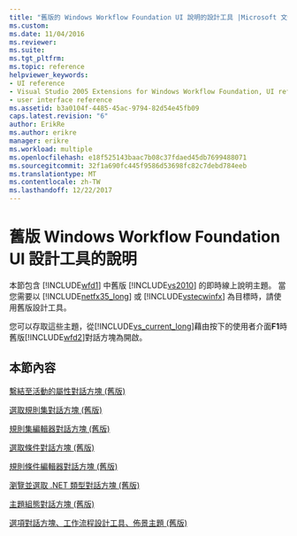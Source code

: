 ```yaml
---
title: "舊版的 Windows Workflow Foundation UI 說明的設計工具 |Microsoft 文件"
ms.custom: 
ms.date: 11/04/2016
ms.reviewer: 
ms.suite: 
ms.tgt_pltfrm: 
ms.topic: reference
helpviewer_keywords:
- UI reference
- Visual Studio 2005 Extensions for Windows Workflow Foundation, UI reference
- user interface reference
ms.assetid: b3a0104f-4485-45ac-9794-82d54e45fb09
caps.latest.revision: "6"
author: ErikRe
ms.author: erikre
manager: erikre
ms.workload: multiple
ms.openlocfilehash: e18f525143baac7b08c37fdaed45db7699488071
ms.sourcegitcommit: 32f1a690fc445f9586d53698fc82c7debd784eeb
ms.translationtype: MT
ms.contentlocale: zh-TW
ms.lasthandoff: 12/22/2017
---
```

# <a name="legacy-designer-for-windows-workflow-foundation-ui-help"></a>舊版 Windows Workflow Foundation UI 設計工具的說明
本節包含 [!INCLUDE[wfd1](../workflow-designer/includes/wfd1_md.md)] 中舊版 [!INCLUDE[vs2010](../misc/includes/vs2010_md.md)] 的即時線上說明主題。 當您需要以 [!INCLUDE[netfx35_long](../workflow-designer/includes/netfx35_long_md.md)] 或 [!INCLUDE[vstecwinfx](../workflow-designer/includes/vstecwinfx_md.md)] 為目標時，請使用舊版設計工具。  
  
 您可以存取這些主題，從[!INCLUDE[vs_current_long](../misc/includes/vs_current_long_md.md)]藉由按下的使用者介面**F1**時舊版[!INCLUDE[wfd2](../workflow-designer/includes/wfd2_md.md)]對話方塊為開啟。  
  
## <a name="in-this-section"></a>本節內容  
 [繫結至活動的屬性對話方塊 (舊版)](../workflow-designer/bind-to-an-activity-s-property-dialog-box-legacy.md)  
  
 [選取規則集對話方塊 (舊版)](../workflow-designer/select-rule-set-dialog-box-legacy.md)  
  
 [規則集編輯器對話方塊 (舊版)](../workflow-designer/rule-set-editor-dialog-box-legacy.md)  
  
 [選取條件對話方塊 (舊版)](../workflow-designer/select-condition-dialog-box-legacy.md)  
  
 [規則條件編輯器對話方塊 (舊版)](../workflow-designer/rule-condition-editor-dialog-box-legacy.md)  
  
 [瀏覽並選取 .NET 類型對話方塊 (舊版)](../workflow-designer/browse-and-select-a-dotnet-type-dialog-box-legacy.md)  
  
 [主題組態對話方塊 (舊版)](../workflow-designer/theme-configuration-dialog-box-legacy.md)  
  
 [選項對話方塊、工作流程設計工具、佈景主題 (舊版)](../workflow-designer/themes-workflow-designer-options-dialog-box-legacy.md)
